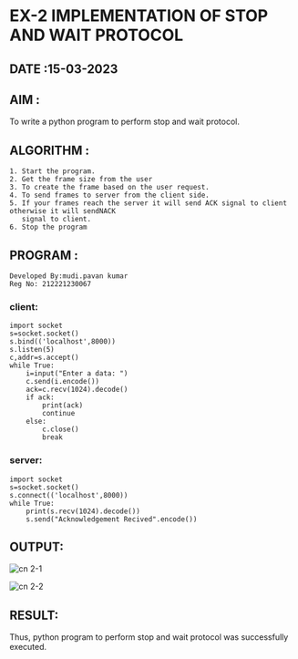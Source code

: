 # EX-2 IMPLEMENTATION OF STOP AND WAIT PROTOCOL
## DATE :15-03-2023

## AIM :
To write a python program to perform stop and wait protocol.

## ALGORITHM :

```
1. Start the program.
2. Get the frame size from the user
3. To create the frame based on the user request.
4. To send frames to server from the client side.
5. If your frames reach the server it will send ACK signal to client otherwise it will sendNACK 
   signal to client.
6. Stop the program
```
## PROGRAM :
```
Developed By:mudi.pavan kumar
Reg No: 212221230067
```
### client:
```
import socket
s=socket.socket()
s.bind(('localhost',8000))
s.listen(5)
c,addr=s.accept()
while True:
    i=input("Enter a data: ")
    c.send(i.encode())
    ack=c.recv(1024).decode()
    if ack:
        print(ack)
        continue
    else:
        c.close()
        break

```
### server:
```
import socket
s=socket.socket()
s.connect(('localhost',8000))
while True:
    print(s.recv(1024).decode())
    s.send("Acknowledgement Recived".encode())
```
## OUTPUT:
![cn 2-1](https://github.com/yashaswimitta/EX-2/assets/94619247/e58cb250-cd70-46d3-a7b8-7230b3a97b45)

![cn 2-2](https://github.com/yashaswimitta/EX-2/assets/94619247/d6fb3ffa-bb36-4819-be67-80edfd31aa9c)




## RESULT:
Thus, python program to perform stop and wait protocol was successfully executed.
